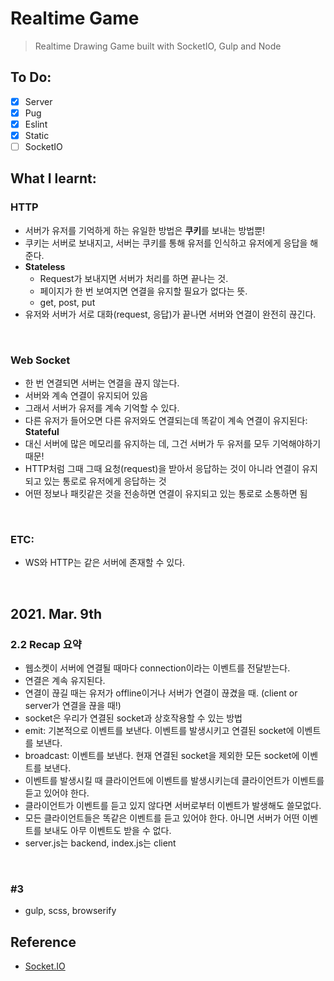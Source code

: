 # Realtime Game

> Realtime Drawing Game built with SocketIO, Gulp and Node

## To Do:

- [x] Server
- [x] Pug
- [x] Eslint
- [x] Static
- [ ] SocketIO

## What I learnt:

### HTTP

- 서버가 유저를 기억하게 하는 유일한 방법은 **쿠키**를 보내는 방법뿐!
- 쿠키는 서버로 보내지고, 서버는 쿠키를 통해 유저를 인식하고 유저에게 응답을 해준다.
- **Stateless**
  - Request가 보내지면 서버가 처리를 하면 끝나는 것.
  - 페이지가 한 번 보여지면 연결을 유지할 필요가 없다는 뜻.
  - get, post, put
- 유저와 서버가 서로 대화(request, 응답)가 끝나면 서버와 연결이 완전히 끊긴다.

<br>

### Web Socket

- 한 번 연결되면 서버는 연결을 끊지 않는다.
- 서버와 계속 연결이 유지되어 있음
- 그래서 서버가 유저를 계속 기억할 수 있다.
- 다른 유저가 들어오면 다른 유저와도 연결되는데 똑같이 계속 연결이 유지된다: **Stateful**
- 대신 서버에 많은 메모리를 유지하는 데, 그건 서버가 두 유저를 모두 기억해야하기 때문!
- HTTP처럼 그때 그때 요청(request)을 받아서 응답하는 것이 아니라 연결이 유지되고 있는 통로로 유저에게 응답하는 것
- 어떤 정보나 패킷같은 것을 전송하면 연결이 유지되고 있는 통로로 소통하면 됨

<br>

### ETC:

- WS와 HTTP는 같은 서버에 존재할 수 있다.

<br>

## 2021. Mar. 9th

### 2.2 Recap 요약

- 웹소켓이 서버에 연결될 때마다 connection이라는 이벤트를 전달받는다.
- 연결은 계속 유지된다.
- 연결이 끊길 때는 유저가 offline이거나 서버가 연결이 끊겼을 때. (client or server가 연결을 끊을 때!)
- socket은 우리가 연결된 socket과 상호작용할 수 있는 방법
- emit: 기본적으로 이벤트를 보낸다. 이벤트를 발생시키고 연결된 socket에 이벤트를 보낸다.
- broadcast: 이벤트를 보낸다. 현재 연결된 socket을 제외한 모든 socket에 이벤트를 보낸다.
- 이벤트를 발생시킬 때 클라이언트에 이벤트를 발생시키는데 클라이언트가 이벤트를 듣고 있어야 한다.
- 클라이언트가 이벤트를 듣고 있지 않다면 서버로부터 이벤트가 발생해도 쓸모없다.
- 모든 클라이언트들은 똑같은 이벤트를 듣고 있어야 한다. 아니면 서버가 어떤 이벤트를 보내도 아무 이벤트도 받을 수 없다.
- server.js는 backend, index.js는 client

<br>

### #3

- gulp, scss, browserify

## Reference

- [Socket.IO](https://socket.io/)

